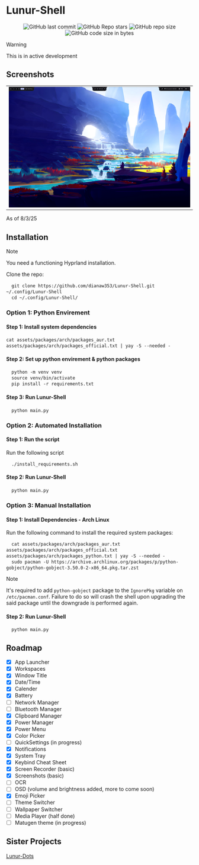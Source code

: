 # Lunur-Shell


<div align=center>
  
![GitHub last commit](https://img.shields.io/github/last-commit/dianaw353/Lunur-Shell?style=for-the-badge&labelColor=101418&color=9ccbfb)
![GitHub Repo stars](https://img.shields.io/github/stars/dianaw353/Lunur-Shell?style=for-the-badge&labelColor=101418&color=b9c8da)
![GitHub repo size](https://img.shields.io/github/repo-size/dianaw353/Lunur-Shell?style=for-the-badge&labelColor=101418&color=d3bfe6)
![GitHub code size in bytes](https://img.shields.io/github/languages/code-size/dianaw353/Lunur-Shell?style=for-the-badge&labelColor=292324&color=CBA6F7)

</div>

> [!WARNING]  
> This is in active development

## Screenshots

<table align="center">
  <tr>
    <td colspan="4"><img src="assets/screenshots/main.png"></td>
  </tr>
</table>

As of 8/3/25

## Installation

> [!NOTE]
> You need a functioning Hyprland installation.

Clone the repo:

```
  git clone https://github.com/dianaw353/Lunur-Shell.git ~/.config/Lunur-Shell
  cd ~/.config/Lunur-Shell/
```

### Option 1: Python Envirement

#### Step 1: Install system dependencies

```
cat assets/packages/arch/packages_aur.txt assets/packages/arch/packages_official.txt | yay -S --needed -
```

#### Step 2: Set up python envirement & python packages

```
  python -m venv venv
  source venv/bin/activate
  pip install -r requirements.txt
```

#### Step 3: Run Lunur-Shell

```
  python main.py
```

### Option 2: Automated Installation

#### Step 1: Run the script

Run the following script

```
  ./install_requirements.sh
```

#### Step 2: Run Lunur-Shell

```
  python main.py
```

### Option 3: Manual Installation

#### Step 1: Install Dependencies - Arch Linux

Run the following command to install the required system packages:
```
  cat assets/packages/arch/packages_aur.txt assets/packages/arch/packages_official.txt assets/packages/arch/packages_python.txt | yay -S --needed -
  sudo pacman -U https://archive.archlinux.org/packages/p/python-gobject/python-gobject-3.50.0-2-x86_64.pkg.tar.zst 
```
> [!NOTE]
> It's required to add `python-gobject` package to the `IgnorePkg` variable on `/etc/pacman.conf`. Failure to do so will crash the shell upon upgrading the said package until the downgrade is performed again.

#### Step 2: Run Lunur-Shell

```
  python main.py
```

## Roadmap

- [x] App Launcher
- [x] Workspaces
- [x] Window Title
- [x] Date/Time
- [x] Calender
- [x] Battery
- [ ] Network Manager
- [ ] Bluetooth Manager
- [x] Clipboard Manager
- [x] Power Manager
- [x] Power Menu
- [x] Color Picker
- [ ] QuickSettings (in progress)
- [x] Notifications
- [x] System Tray
- [x] Keybind Cheat Sheet
- [x] Screen Recorder (basic)
- [x] Screenshots (basic)
- [ ] OCR
- [ ] OSD (volume and brightness added, more to come soon)
- [x] Emoji Picker
- [ ] Theme Switcher
- [ ] Wallpaper Switcher
- [ ] Media Player (half done)
- [ ] Matugen theme (in progress)

## Sister Projects

[Lunur-Dots](https://github.com/dianaw353/Lunur-Dots)
